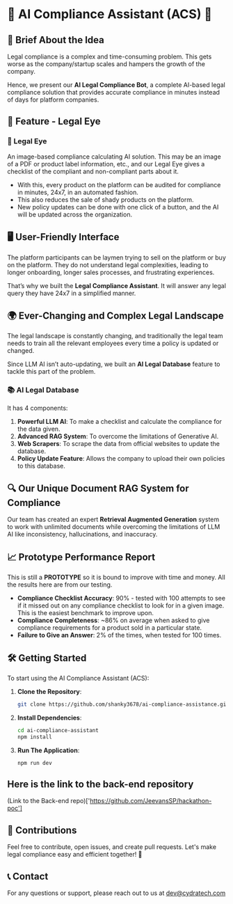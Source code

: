 # 📜 AI Compliance Assistant (ACS) 🚀

## 📝 Brief About the Idea
Legal compliance is a complex and time-consuming problem. This gets worse as the company/startup scales and hampers the growth of the company.

Hence, we present our **AI Legal Compliance Bot**, a complete AI-based legal compliance solution that provides accurate compliance in minutes instead of days for platform companies.

## 🌟 Feature - Legal Eye
### 📸 Legal Eye
An image-based compliance calculating AI solution. This may be an image of a PDF or product label information, etc., and our Legal Eye gives a checklist of the compliant and non-compliant parts about it.
- With this, every product on the platform can be audited for compliance in minutes, 24x7, in an automated fashion.
- This also reduces the sale of shady products on the platform.
- New policy updates can be done with one click of a button, and the AI will be updated across the organization.

## 🖥️ User-Friendly Interface
The platform participants can be laymen trying to sell on the platform or buy on the platform. They do not understand legal complexities, leading to longer onboarding, longer sales processes, and frustrating experiences.

That’s why we built the **Legal Compliance Assistant**. It will answer any legal query they have 24x7 in a simplified manner.

## 🌍 Ever-Changing and Complex Legal Landscape
The legal landscape is constantly changing, and traditionally the legal team needs to train all the relevant employees every time a policy is updated or changed.

Since LLM AI isn’t auto-updating, we built an **AI Legal Database** feature to tackle this part of the problem.

### 📚 AI Legal Database
It has 4 components:
1. **Powerful LLM AI**: To make a checklist and calculate the compliance for the data given.
2. **Advanced RAG System**: To overcome the limitations of Generative AI.
3. **Web Scrapers**: To scrape the data from official websites to update the database.
4. **Policy Update Feature**: Allows the company to upload their own policies to this database.

## 🔍 Our Unique Document RAG System for Compliance
Our team has created an expert **Retrieval Augmented Generation** system to work with unlimited documents while overcoming the limitations of LLM AI like inconsistency, hallucinations, and inaccuracy.

## 📈 Prototype Performance Report
This is still a **PROTOTYPE** so it is bound to improve with time and money. All the results here are from our testing.

- **Compliance Checklist Accuracy**: 90% - tested with 100 attempts to see if it missed out on any compliance checklist to look for in a given image. This is the easiest benchmark to improve upon.
- **Compliance Completeness**: ~86% on average when asked to give compliance requirements for a product sold in a particular state.
- **Failure to Give an Answer**: 2% of the times, when tested for 100 times.


## 🛠️ Getting Started

To start using the AI Compliance Assistant (ACS):

1. **Clone the Repository**:
   ```bash
   git clone https://github.com/shanky3678/ai-compliance-assistance.git
   ```

2. **Install Dependencies**:
   ```bash
   cd ai-compliance-assistant
   npm install
   ```
3. **Run The Application**:
   ```base
   npm run dev
   ```

## Here is the link to the back-end repository

(Link to the Back-end repo)['https://github.com/JeevansSP/hackathon-poc']

## 📝 Contributions

Feel free to contribute, open issues, and create pull requests. Let's make legal compliance easy and efficient together! 🚀

## 📞 Contact
For any questions or support, please reach out to us at dev@cydratech.com

